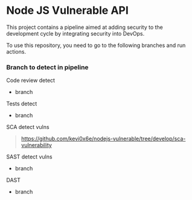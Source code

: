 # Node JS Vulnerable API

This project contains a pipeline aimed at adding security to the development cycle by integrating security into DevOps.

To use this repository, you need to go to the following branches and run actions.

### Branch to detect in pipeline

Code review detect

- branch

Tests detect

- branch

SCA detect vulns

> https://github.com/kevi0x6e/nodejs-vulnerable/tree/develop/sca-vulnerability

SAST detect vulns

- branch

DAST

- branch